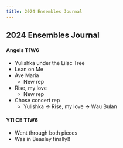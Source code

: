 ```yaml
---
title: 2024 Ensembles Journal
---
```


## 2024 Ensembles Journal

#### Angels T1W6
- Yulishka under the Lilac Tree
- Lean on Me
- Ave Maria
    - New rep
- Rise, my love
    - New rep
- Chose concert rep
    - Yulishka -> Rise, my love -> Wau Bulan

#### Y11 CE T1W6
- Went through both pieces
- Was in Beasley finally!!